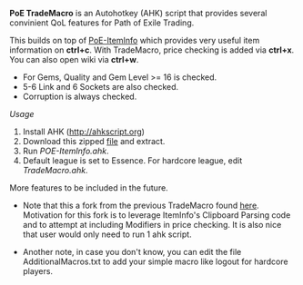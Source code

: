 **PoE TradeMacro** is an Autohotkey (AHK) script that provides several convinient QoL features for Path of Exile Trading.

This builds on top of [PoE-ItemInfo](https://github.com/aRTy42/POE-ItemInfo) which provides very useful item information on **ctrl+c**.
With TradeMacro, price checking is added via **ctrl+x**. You can also open wiki via **ctrl+w**.

* For Gems, Quality and Gem Level >= 16 is checked.
* 5-6 Link and 6 Sockets are also checked.
* Corruption is always checked.

*Usage*

1. Install AHK (http://ahkscript.org)
2. Download this zipped [file](https://github.com/thirdy/trademacro/archive/master.zip) and extract. 
3. Run _POE-ItemInfo.ahk_.
4. Default league is set to Essence. For hardcore league, edit *TradeMacro.ahk*.

More features to be included in the future.

* Note that this a fork from the previous TradeMacro found [here](https://github.com/thirdy/trademacro). Motivation for this fork is to leverage ItemInfo's Clipboard Parsing code and to attempt at including Modifiers in price checking. It is also nice that user would only need to run 1 ahk script.

* Another note, in case you don't know, you can edit the file AdditionalMacros.txt to add your simple macro like logout for hardcore players.